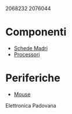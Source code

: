 2068232
2076044

# Componenti

- [Schede Madri](./componenti/schede_madri.md)
- [Processori](./componenti/processori.md)


# Periferiche

- [Mouse](./periferiche/mouse.md)

Elettronica Padovana

